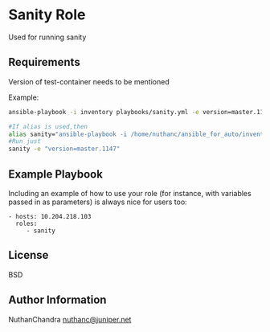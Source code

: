 Sanity Role
=========

Used for running sanity

Requirements
------------

Version of test-container needs to be mentioned

Example: 
```bash
ansible-playbook -i inventory playbooks/sanity.yml -e version=master.1147

#If alias is used,then
alias sanity="ansible-playbook -i /home/nuthanc/ansible_for_auto/inventory /home/nuthanc/ansible_for_auto/playbooks/sanity.yml"
#Run just
sanity -e "version=master.1147"
```
Example Playbook
----------------

Including an example of how to use your role (for instance, with variables passed in as parameters) is always nice for users too:

    - hosts: 10.204.218.103
      roles:
         - sanity

License
-------

BSD

Author Information
------------------

NuthanChandra
nuthanc@juniper.net

